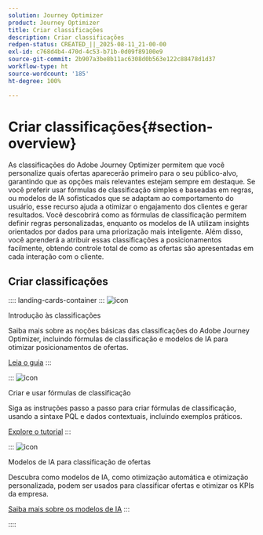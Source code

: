 ```yaml
---
solution: Journey Optimizer
product: Journey Optimizer
title: Criar classificações
description: Criar classificações
redpen-status: CREATED_||_2025-08-11_21-00-00
exl-id: c768d4b4-470d-4c53-b71b-0d09f89100e9
source-git-commit: 2b907a3be8b11ac6308d0b563e122c88478d1d37
workflow-type: ht
source-wordcount: '185'
ht-degree: 100%

---
```


# Criar classificações{#section-overview}

As classificações do Adobe Journey Optimizer permitem que você personalize quais ofertas aparecerão primeiro para o seu público-alvo, garantindo que as opções mais relevantes estejam sempre em destaque. Se você preferir usar fórmulas de classificação simples e baseadas em regras, ou modelos de IA sofisticados que se adaptam ao comportamento do usuário, esse recurso ajuda a otimizar o engajamento dos clientes e gerar resultados. Você descobrirá como as fórmulas de classificação permitem definir regras personalizadas, enquanto os modelos de IA utilizam insights orientados por dados para uma priorização mais inteligente. Além disso, você aprenderá a atribuir essas classificações a posicionamentos facilmente, obtendo controle total de como as ofertas são apresentadas em cada interação com o cliente.

## Criar classificações

:::: landing-cards-container
:::
![icon](https://cdn.experienceleague.adobe.com/icons/book.svg?lang=pt-BR)

Introdução às classificações

Saiba mais sobre as noções básicas das classificações do Adobe Journey Optimizer, incluindo fórmulas de classificação e modelos de IA para otimizar posicionamentos de ofertas.

[Leia o guia](../using/offers/ranking/get-started-rankings.md)
:::

:::
![icon](https://cdn.experienceleague.adobe.com/icons/circle-play.svg?lang=pt-BR)

Criar e usar fórmulas de classificação

Siga as instruções passo a passo para criar fórmulas de classificação, usando a sintaxe PQL e dados contextuais, incluindo exemplos práticos.

[Explore o tutorial](../using/offers/ranking/create-ranking-formulas.md)
:::

:::
![icon](https://cdn.experienceleague.adobe.com/icons/chart-line.svg?lang=pt-BR)

Modelos de IA para classificação de ofertas

Descubra como modelos de IA, como otimização automática e otimização personalizada, podem ser usados para classificar ofertas e otimizar os KPIs da empresa.

[Saiba mais sobre os modelos de IA](ai-models-landing-page.md)
:::

::::

